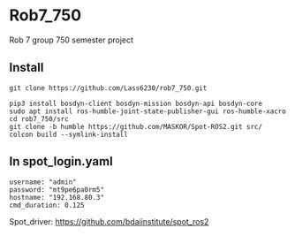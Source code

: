 # Rob7_750
Rob 7 group 750 semester project

## Install
    git clone https://github.com/Lass6230/rob7_750.git
    
    pip3 install bosdyn-client bosdyn-mission bosdyn-api bosdyn-core
    sudo apt install ros-humble-joint-state-publisher-gui ros-humble-xacro
    cd rob7_750/src
    git clone -b humble https://github.com/MASKOR/Spot-ROS2.git src/
    colcon build --symlink-install

## In spot_login.yaml
    username: "admin"
    password: "mt9pe6pa0rm5"
    hostname: "192.168.80.3"
    cmd_duration: 0.125



Spot_driver: https://github.com/bdaiinstitute/spot_ros2
